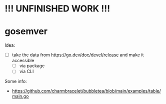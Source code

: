 
# !!! UNFINISHED WORK !!!

# gosemver

Idea:

  - [ ] take the data from https://go.dev/doc/devel/release and make it accessible
    - [ ] via package
    - [ ] via CLI

Some info:

  - https://github.com/charmbracelet/bubbletea/blob/main/examples/table/main.go

